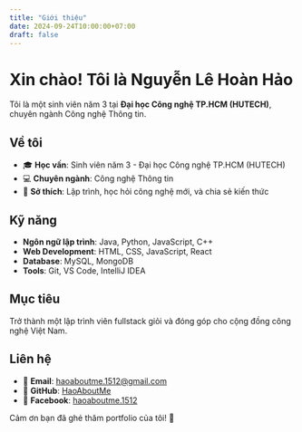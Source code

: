 ```yaml
---
title: "Giới thiệu"
date: 2024-09-24T10:00:00+07:00
draft: false
---
```


# Xin chào! Tôi là Nguyễn Lê Hoàn Hảo

Tôi là một sinh viên năm 3 tại **Đại học Công nghệ TP.HCM (HUTECH)**, chuyên ngành Công nghệ Thông tin.

## Về tôi

- 🎓 **Học vấn**: Sinh viên năm 3 - Đại học Công nghệ TP.HCM (HUTECH)
- 💻 **Chuyên ngành**: Công nghệ Thông tin
- 🌟 **Sở thích**: Lập trình, học hỏi công nghệ mới, và chia sẻ kiến thức

## Kỹ năng

- **Ngôn ngữ lập trình**: Java, Python, JavaScript, C++
- **Web Development**: HTML, CSS, JavaScript, React
- **Database**: MySQL, MongoDB
- **Tools**: Git, VS Code, IntelliJ IDEA

## Mục tiêu

Trở thành một lập trình viên fullstack giỏi và đóng góp cho cộng đồng công nghệ Việt Nam.

## Liên hệ

- 📧 **Email**: haoaboutme.1512@gmail.com
- 🐙 **GitHub**: [HaoAboutMe](https://github.com/HaoAboutMe)
- 📘 **Facebook**: [haoaboutme.1512](https://www.facebook.com/haoaboutme.1512)

Cảm ơn bạn đã ghé thăm portfolio của tôi! 🚀